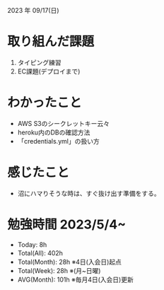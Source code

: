 
2023 年 09/17(日)

# 取り組んだ課題

1. タイピング練習
3. EC課題(デプロイまで)

# わかったこと

* AWS S3のシークレットキー云々
* heroku内のDBの確認方法
* 「credentials.yml」の扱い方

# 感じたこと

* 沼にハマりそうな時は、すぐ抜け出す準備をする。

# 勉強時間 2023/5/4~

* Today: 8h
* Total(All): 402h　
* Total(Month): 28h ※4日(入会日)起点
* Total(Week): 28h ※(月~日曜)
* AVG(Month): 101h ※毎月4日(入会日)更新
